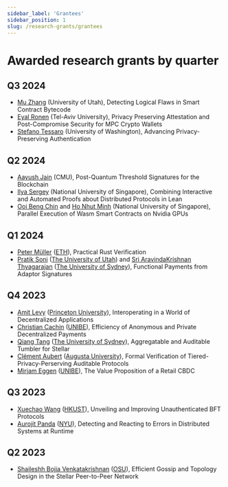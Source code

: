 ```yaml
---
sidebar_label: 'Grantees'
sidebar_position: 1
slug: /research-grants/grantees
---
```


# Awarded research grants by quarter

## Q3 2024
* [Mu Zhang](https://sites.google.com/site/muzhang82/) (University of Utah), Detecting Logical Flaws in Smart Contract Bytecode
* [Eyal Ronen](https://eyalro.net/) (Tel-Aviv University), Privacy Preserving Attestation and Post-Compromise Security for MPC Crypto Wallets
* [Stefano Tessaro](https://homes.cs.washington.edu/~tessaro/) (University of Washington), Advancing Privacy-Preserving Authentication

## Q2 2024

* [Aayush Jain](https://sites.google.com/view/aayushjain/home) (CMU), Post-Quantum Threshold Signatures for the Blockchain
* [Ilya Sergey](https://ilyasergey.net/) (National University of Singapore), Combining Interactive and Automated Proofs about Distributed Protocols in Lean
* [Ooi Beng Chin](https://www.comp.nus.edu.sg/~ooibc/) and [Ho Nhut Minh](https://www.comp.nus.edu.sg/~minhhn/) (National University of Singapore), Parallel Execution of Wasm Smart Contracts on Nvidia GPUs

## Q1 2024
* [Peter Müller](https://www.pm.inf.ethz.ch/people/personal/pmueller-pers.html) ([ETH](https://ethz.ch/en.html)), Practical Rust Verification
* [Pratik Soni](https://users.cs.utah.edu/~psoni/) ([The University of Utah](https://www.cs.utah.edu/)) and [Sri AravindaKrishnan Thyagarajan](https://sites.google.com/view/sak-thyagarajan) ([The University of Sydney](https://www.sydney.edu.au/)), Functional Payments from Adaptor Signatures

## Q4 2023
* [Amit Levy](https://www.amitlevy.com/) ([Princeton University](https://www.princeton.edu/)), Interoperating in a World of Decentralized Applications
* [Christian Cachin](https://crypto.unibe.ch/cc/) ([UNIBE](https://www.unibe.ch/)), Efficiency of Anonymous and Private Decentralized Payments
* [Qiang Tang](https://alkistang.github.io/) ([The University of Sydney](https://www.sydney.edu.au/)), Aggregatable and Auditable Tumbler for Stellar
* [Clément Aubert](https://spots.augusta.edu/caubert/) ([Augusta University](https://www.augusta.edu/)), Formal Verification of Tiered-Privacy-Perserving Auditable Protocols
* [Mirjam Eggen](https://www.ziv.unibe.ch/about_us/personen/personen_abt_eggen/eggen_mirjam/index_eng.html) ([UNIBE](https://www.unibe.ch/)), The Value Proposition of a Retail CBDC

## Q3 2023
* [Xuechao Wang](https://xuechao2.github.io/) ([HKUST](https://www.hkust-gz.edu.cn/)), Unveiling and Improving Unauthenticated BFT Protocols
* [Aurojit Panda](https://cs.nyu.edu/~apanda/) ([NYU](https://www.nyu.edu)), Detecting and Reacting to Errors in Distributed Systems at Runtime

## Q2 2023
* [Shaileshh Bojja Venkatakrishnan](https://sites.google.com/site/shaileshhbv/) ([OSU](https://engineering.osu.edu/)), Efficient Gossip and Topology Design in the Stellar Peer-to-Peer Network
